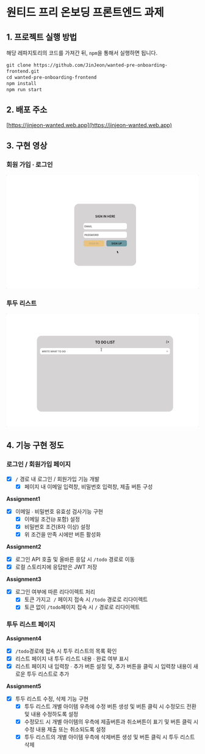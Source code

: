 # 원티드 프리 온보딩 프론트엔드 과제

## 1. 프로젝트 실행 방법

해당 레파지토리의 코드를 가져간 뒤, `npm`을 통해서 실행하면 됩니다.

```
git clone https://github.com/JinJeon/wanted-pre-onboarding-frontend.git
cd wanted-pre-onboarding-frontend
npm install
npm run start
```

## 2. 배포 주소

[https://jinjeon-wanted.web.app](https://jinjeon-wanted.web.app)

## 3. 구현 영상

### 회원 가입 ∙ 로그인

![AUTH](./videos/auth.gif)

### 투두 리스트

![TO DO LIST](./videos/todolist.gif)

## 4. 기능 구현 정도

### 로그인 / 회원가입 페이지

- [x] `/` 경로 내 로그인 / 회원가입 기능 개발
  - [x] 페이지 내 이메일 입력창, 비밀번호 입력창, 제출 버튼 구성

**Assignment1**

- [x] 이메일 ∙ 비밀번호 유효성 검사기능 구현
  - [x] 이메일 조건(`@` 포함) 설정
  - [x] 비밀번호 조건(8자 이상) 설정
  - [x] 위 조건을 만족 시에만 버튼 활성화

**Assignment2**

- [x] 로그인 API 호출 및 올바른 응답 시 `/todo` 경로로 이동
- [x] 로컬 스토리지에 응답받은 JWT 저장

**Assignment3**

- [x] 로그인 여부에 따른 리다이렉트 처리
  - [x] 토큰 가지고  `/` 페이지 접속 시 `/todo` 경로로 리다이렉트
  - [x] 토큰 없이 `/todo`페이지 접속 시 `/` 경로로 리다이렉트

### 투두 리스트 페이지

**Assignment4**

- [x] `/todo`경로에 접속 시 투두 리스트의 목록 확인
- [x] 리스트 페이지 내 투두 리스트 내용 ∙ 완료 여부 표시
- [x] 리스트 페이지 내 입력창 ∙ 추가 버튼 설정 및, 추가 버튼을 클릭 시 입력창 내용이 새로운 투두 리스트로 추가

**Assignment5**

- [x] 투두 리스트 수정, 삭제 기능 구현
  - [x] 투두 리스트 개별 아이템 우측에 수정 버튼 생성 및 버튼 클릭 시 수정모드 전환 및 내용 수정하도록 설정
  - [x] 수정모드 시 개별 아이템의 우측에 제출버튼과 취소버튼이 표기 및 버튼 클릭 시 수정 내용 제출 또는 취소되도록 설정
  - [x] 투두 리스트의 개별 아이템 우측에 삭제버튼 생성 및 버튼 클릭 시 투두 리스트 삭제
